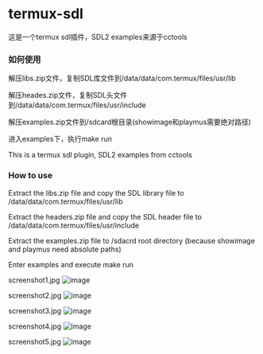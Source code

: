 # termux-sdl
这是一个termux sdl插件，SDL2 examples来源于cctools

### 如何使用
解压libs.zip文件，复制SDL库文件到/data/data/com.termux/files/usr/lib

解压heades.zip文件，复制SDL头文件到/data/data/com.termux/files/usr/include

解压examples.zip文件到/sdcard根目录(showimage和playmus需要绝对路径)

进入examples下，执行make run

This is a termux sdl plugin, SDL2 examples from cctools

### How to use
Extract the libs.zip file and copy the SDL library file to /data/data/com.termux/files/usr/lib

Extract the headers.zip file and copy the SDL header file to /data/data/com.termux/files/usr/include

Extract the examples.zip file to /sdacrd root directory (because showimage and playmus need absolute paths)

Enter examples and execute make run


screenshot1.jpg
![image](https://raw.githubusercontent.com/Lzhiyong/termux-sdl/master/screenshots/screenshot1.jpg)


screenshot2.jpg
![image](https://raw.githubusercontent.com/Lzhiyong/termux-sdl/master/screenshots/screenshot2.jpg)


screenshot3.jpg
![image](https://raw.githubusercontent.com/Lzhiyong/termux-sdl/master/screenshots/screenshot3.jpg)


screenshot4.jpg
![image](https://raw.githubusercontent.com/Lzhiyong/termux-sdl/master/screenshots/screenshot4.jpg)


screenshot5.jpg
![image](https://raw.githubusercontent.com/Lzhiyong/termux-sdl/master/screenshots/screenshot5.jpg)


